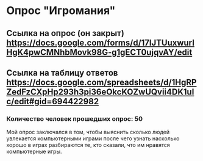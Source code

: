 # Опрос "Игромания"
## Ссылка на опрос (он закрыт) https://docs.google.com/forms/d/17lJTUuxwurIHgK4pwCMNhbMovk98G-g1gECT0ujqvAY/edit
## Ссылка на таблицу ответов https://docs.google.com/spreadsheets/d/1HgRPZedFzCXpHp293h3pi36eOkcKOZwUQvii4DK1uIc/edit#gid=694422982
### Количество человек прошедших опрос: 50
Мой опрос заключался в том, чтобы выяснить сколько людей увлекается компьютерными играми после чего узнать насколько хорошо в играх разбираются те, кто сказали, что им нравятся компьютерные игры.
